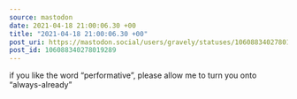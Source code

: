 ```yaml
---
source: mastodon
date: 2021-04-18 21:00:06.30 +00
title: "2021-04-18 21:00:06.30 +00"
post_uri: https://mastodon.social/users/gravely/statuses/106088340278019289
post_id: 106088340278019289
---
```

if you like the word “performative”, please allow me to turn you onto “always-already”


